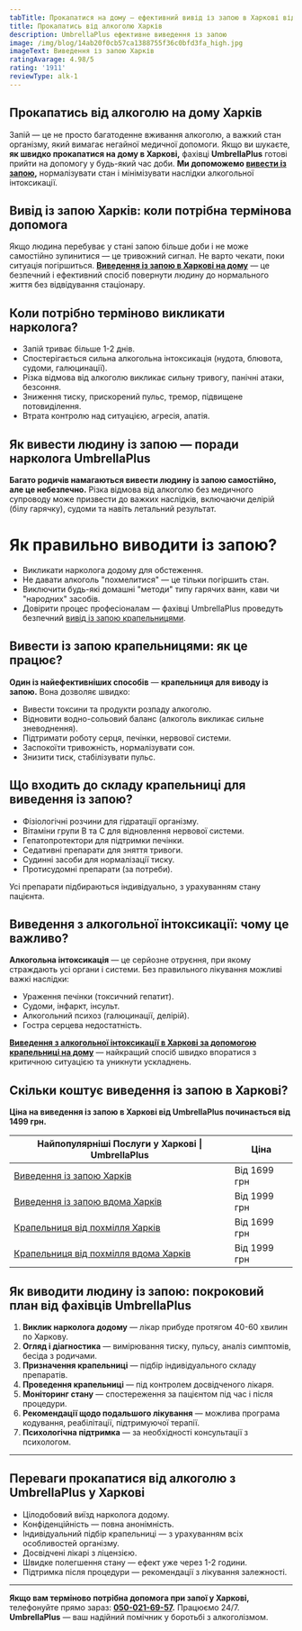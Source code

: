 ```yaml
---
tabTitle: Прокапатися на дому — ефективний вивід із запою в Харкові від UmbrellaPlus
title: Прокапатись від алкоголю Харків
description: UmbrellaPlus ефективне виведення із запою
image: /img/blog/14ab20f0cb57ca1388755f36c0bfd3fa_high.jpg
imageText: Виведення із запою Харків
ratingAvarage: 4.98/5
rating: '1911'
reviewType: alk-1
---
```


## Прокапатись від алкоголю на дому Харків

Запій — це не просто багатоденне вживання алкоголю, а важкий стан організму, який вимагає негайної медичної допомоги. Якщо ви шукаєте, **як швидко прокапатися на дому в Харкові,** фахівці **UmbrellaPlus** готові прийти на допомогу у будь-який час доби. **Ми допоможемо [вивести із запою](https://umbrella-plus.com.ua/uk/kharkiv/vivod-iz-zapoia-kharkiv-ua/),** нормалізувати стан і мінімізувати наслідки алкогольної інтоксикації.

## Вивід із запою Харків: коли потрібна термінова допомога

Якщо людина перебуває у стані запою більше доби і не може самостійно зупинитися — це тривожний сигнал. Не варто чекати, поки ситуація погіршиться. **[Виведення із запою в Харкові на дому](https://umbrella-plus.com.ua/uk/kharkiv/vivod-iz-zapoia-na-domy-kharkiv-ua/)** — це безпечний і ефективний спосіб повернути людину до нормального життя без відвідування стаціонару.

## Коли потрібно терміново викликати нарколога?

* Запій триває більше 1-2 днів.
* Спостерігається сильна алкогольна інтоксикація (нудота, блювота, судоми, галюцинації).
* Різка відмова від алкоголю викликає сильну тривогу, панічні атаки, безсоння.
* Зниження тиску, прискорений пульс, тремор, підвищене потовиділення.
* Втрата контролю над ситуацією, агресія, апатія.

## Як вивести людину із запою — поради нарколога UmbrellaPlus

**Багато родичів намагаються вивести людину із запою самостійно,** **але це небезпечно.** Різка відмова від алкоголю без медичного супроводу може призвести до важких наслідків, включаючи делірій (білу гарячку), судоми та навіть летальний результат.

# Як правильно виводити із запою?

* Викликати нарколога додому для обстеження.
* Не давати алкоголь "похмелитися" — це тільки погіршить стан.
* Виключити будь-які домашні "методи" типу гарячих ванн, кави чи "народних" засобів.
* Довірити процес професіоналам — фахівці UmbrellaPlus проведуть безпечний [вивід із запою крапельницями](https://umbrella-plus.com.ua/uk/kharkiv/kapelnica_ot_alkogola_kharkiv-ua/).

## Вивести із запою крапельницями: як це працює?

**Один із найефективніших способів** — **крапельниця для виводу із запою.** Вона дозволяє швидко:

* Вивести токсини та продукти розпаду алкоголю.
* Відновити водно-сольовий баланс (алкоголь викликає сильне зневоднення).
* Підтримати роботу серця, печінки, нервової системи.
* Заспокоїти тривожність, нормалізувати сон.
* Знизити тиск, стабілізувати пульс.

## Що входить до складу крапельниці для виведення із запою?

* Фізіологічні розчини для гідратації організму.
* Вітаміни групи B та C для відновлення нервової системи.
* Гепатопротектори для підтримки печінки.
* Седативні препарати для зняття тривоги.
* Судинні засоби для нормалізації тиску.
* Протисудомні препарати (за потреби).

Усі препарати підбираються індивідуально, з урахуванням стану пацієнта.

## Виведення з алкогольної інтоксикації: чому це важливо?

**Алкогольна інтоксикація** — це серйозне отруєння, при якому страждають усі органи і системи. Без правильного лікування можливі важкі наслідки:

* Ураження печінки (токсичний гепатит).
* Судоми, інфаркт, інсульт.
* Алкогольний психоз (галюцинації, делірій).
* Гостра серцева недостатність.

**[Виведення з алкогольної інтоксикації в Харкові за допомогою крапельниці на дому](https://umbrella-plus.com.ua/uk/kharkiv/vivod-iz-zapoia-na-domy-kharkiv-ua/)** — найкращий спосіб швидко впоратися з критичною ситуацією та уникнути ускладнень.

## Скільки коштує виведення із запою в Харкові?

**Ціна на виведення із запою в Харкові від UmbrellaPlus починається від 1499 грн.**

| Найпопулярніші Послуги у Харкові \| UmbrellaPlus                                                                           | Ціна         |
| -------------------------------------------------------------------------------------------------------------------------- | ------------ |
| [Виведення із запою Харків](https://umbrella-plus.com.ua/uk/kharkiv/vivod-iz-zapoia-kharkiv-ua/)                           | Від 1699 грн |
| [Виведення із запою вдома Харків](https://umbrella-plus.com.ua/uk/kharkiv/vivod-iz-zapoia-na-domy-kharkiv-ua/)             | Від 1999 грн |
| [Крапельниця від похмілля Харків](https://umbrella-plus.com.ua/uk/kharkiv/kapelnica_ot_alkogola_kharkiv-ua/)               | Від 1699 грн |
| [Крапельниця від похмілля вдома Харків](https://umbrella-plus.com.ua/uk/kharkiv/kapelnica_ot_alkogola_na_domy_kharkiv_ua/) | Від 1999 грн |

## Як виводити людину із запою: покроковий план від фахівців UmbrellaPlus

1. **Виклик нарколога додому** — лікар прибуде протягом 40-60 хвилин по Харкову.
2. **Огляд і діагностика** — вимірювання тиску, пульсу, аналіз симптомів, бесіда з родичами.
3. **Призначення крапельниці** — підбір індивідуального складу препаратів.
4. **Проведення крапельниці** — під контролем досвідченого лікаря.
5. **Моніторинг стану** — спостереження за пацієнтом під час і після процедури.
6. **Рекомендації щодо подальшого лікування** — можлива програма кодування, реабілітації, підтримуючої терапії.
7. **Психологічна підтримка** — за необхідності консультації з психологом.

***

## Переваги прокапатися від алкоголю з UmbrellaPlus у Харкові

* Цілодобовий виїзд нарколога додому.
* Конфіденційність — повна анонімність.
* Індивідуальний підбір крапельниці — з урахуванням всіх особливостей організму.
* Досвідчені лікарі з ліцензією.
* Швидке полегшення стану — ефект уже через 1-2 години.
* Підтримка після процедури — рекомендації з лікування залежності.

***

**Якщо вам терміново потрібна допомога при запої у Харкові,** телефонуйте прямо зараз: **[050-021-69-57](tel:0500216957).** Працюємо 24/7.
**UmbrellaPlus** — ваш надійний помічник у боротьбі з алкоголізмом.
